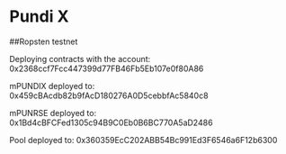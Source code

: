 # Pundi X

##Ropsten testnet

Deploying contracts with the account: 0x2368ccf7Fcc447399d77FB46Fb5Eb107e0f80A86

mPUNDIX deployed to: 0x459cBAcdb82b9fAcD180276A0D5cebbfAc5840c8

mPUNRSE deployed to: 0x1Bd4cBFCFed1305c94B9C0Eb0B6BC770A5aD2486

Pool deployed to: 0x360359EcC202ABB54Bc991Ed3F6546a6F12b6300
